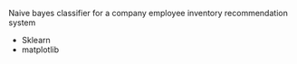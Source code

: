 Naive bayes classifier for a company employee inventory recommendation system

- Sklearn
- matplotlib
